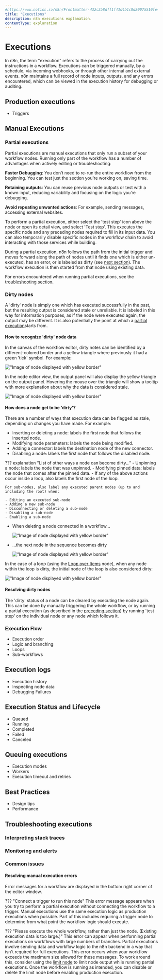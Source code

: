 ```yaml
---
#https://www.notion.so/n8n/Frontmatter-432c2b8dff1f43d4b1c8d20075510fe4
title: "Executions"
description: n8n executions explanation.
contentType: explanation
---
```


# Executions

In n8n, the term "execution" refers to the process of carrying out the instructions in a workflow. Executions can be triggered manually, by a schedule, via incoming webhooks, or through other internal and external events. n8n maintains a full record of node inputs, outputs, and any errors encountered, which can be viewed in the execution history for debugging or auditing.

## Production executions
   - Triggers

## Manual Executions

### Partial executions

Partial executions are manual executions that only run a subset of your workflow nodes. Running only part of the workflow has a number of advantages when actively editing or troubleshooting:

**Faster Debugging**: You don’t need to re-run the entire workflow from the beginning. You can test just the section you're working on, saving time.

**Retaining outputs**: You can reuse previous node outputs or test with a known input, reducing variability and focusing on the logic you’re debugging.

**Avoid repeating unwanted actions**: For example, sending messages, accessing external websites.

To perform a partial execution, either select the 'test step' icon above the node or open its detail view, and select 'Test step'. This executes the specific node and any preceding nodes required to fill in its input data. You can also temporarily disable specific nodes in the workflow chain to avoid interacting with those services while building.

During a partial execution, n8n follows the path from the initial trigger and moves forward along the path of nodes until it finds one which is either un-executed, has an error, or is labeled as dirty (see [next section](#dirty-nodes)). The workflow execution is then started from that node using existing data.

For errors encountered when running partial executions, see the [troubleshooting section](Resolving-manual-execution-errors).

### Dirty nodes

A 'dirty' node is simply one which has executed successfully in the past, but the resulting output is considered stale or unreliable. It is labeled in this way for information purposes, as if the node were executed again, the output may be different. It is also potentially the point at which a [partial execution](#partial-executions)starts from.

#### How to recognize 'dirty' node data

In the canvas of the workflow editor, dirty notes can be identified by a different-colored border and a yellow triangle where previously it had a green 'tick' symbol. For example:

!["Image of node displayed with yellow border"](/_images/workflows/executions/dirty-node-canvas.png)

In the node editor view, the output panel will also display the yellow triangle on the output panel. Hovering the mouse over the triangle will show a tooltip with more explanation about why the data is considered stale.

!["Image of node displayed with yellow border"](/_images/workflows/executions/dirty-node-editor.png)

#### How does a node get to be 'dirty'?

There are a number of ways that execution data can be flagged as stale, depending on changes you have made. For example:

- Inserting or deleting a node: labels the first node that follows the inserted node.
- Modifying node parameters: labels the node being modified.
- Adding a connector: labels the destination node of the new connector.
- Disabling a node: labels the first node that follows the disabled node.

??? explanation "List of other ways a node can become dirty..."
    - Unpinning a node: labels the node that was unpinned.
    - Modifying pinned data: labels the node that comes after the pinned data.
    - If any of the above actions occur inside a loop, also labels the first node of the loop.
    
    For sub-nodes, also label any executed parent nodes (up to and including the root) when:

    - Editing an executed sub-node
    - Adding a new sub-node
    - Disconnecting or deleting a sub-node
    - Disabling a sub-node
    - Enabling a sub-node

<div class="grid cards" markdown>

-   When deleting a node connected in a workflow...

    !["Image of node displayed with yellow border"](/_images/workflows/executions/dirty-before.png)

-   ...the next node in the sequence becomes dirty

    !["Image of node displayed with yellow border"](/_images/workflows/executions/dirty-after.png)

</div>

In the case of a loop (using the [Loop over Items][] node), when any node within the loop is dirty, the initial node of the loop is also considered dirty:

!["Image of node displayed with yellow border"](/_images/workflows/executions/dirty-loop.png)

#### Resolving dirty nodes

The 'dirty' status of a node can be cleared by executing the node again. This can be done by manually triggering the whole workflow, or by running a partial execution (as described in the [preceding section](#partial-executions)) by running 'test step' on the individual node or any node which follows it.

### Execution Flow
   - Execution order
   - Logic and branching
   - Loops
   - Sub-workflows

## Execution logs
   - Execution history
   - Inspecting node data
   - Debugging Failures

## Execution Status and Lifecycle
   - Queued
   - Running
   - Completed
   - Failed
   - Canceled

## Queuing executions
   - Execution modes
   - Workers
   - Execution timeout and retries

## Best Practices
   - Design tips
   - Performance

## Troubleshooting executions
### Interpreting stack traces
### Monitoring and alerts
### Common issues

#### Resolving manual execution errors

Error messages for a workflow are displayed in the bottom right corner of the editor window.

??? "Connect a trigger to run this node"
    This error message appears when you try to perform a partial execution without connecting the workflow to a trigger. Manual executions use the same execution logic as production executions when possible. Part of this includes requiring a trigger node to determine from what point the workflow logic should execute.

??? "Please execute the whole workflow, rather than just the node. (Existing execution data is too large.)"
    This error can appear when performing partial executions on workflows with large numbers of branches. Partial executions involve sending data and workflow logic to the n8n backend in a way that isn't required for full executions. This error occurs when your workflow exceeds the maximum size allowed for these messages.
    To work around this, consider using the [limit node][] to limit node output while running partial executions. Once the workflow is running as intended, you can disable or delete the limit node before enabling production execution.

<!-- LINKS -->

[Loop over Items]: /integrations/builtin/core-nodes/n8n-nodes-base.splitinbatches.md
[pinning data]: /data/data-pinning.md
[limit node]: /integrations/builtin/core-nodes/n8n-nodes-base.limit.md